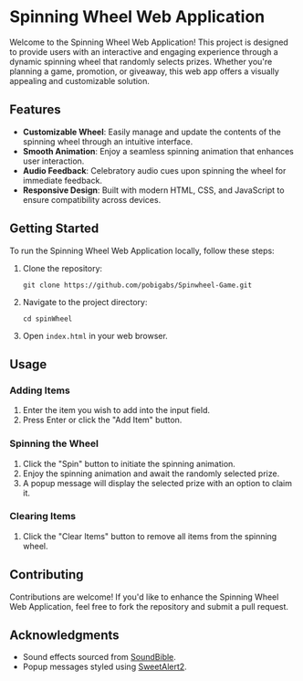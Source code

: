 # Spinning Wheel Web Application

Welcome to the Spinning Wheel Web Application! This project is designed to provide users with an interactive and engaging experience through a dynamic spinning wheel that randomly selects prizes. Whether you're planning a game, promotion, or giveaway, this web app offers a visually appealing and customizable solution.

## Features

- **Customizable Wheel**: Easily manage and update the contents of the spinning wheel through an intuitive interface.
- **Smooth Animation**: Enjoy a seamless spinning animation that enhances user interaction.
- **Audio Feedback**: Celebratory audio cues upon spinning the wheel for immediate feedback.
- **Responsive Design**: Built with modern HTML, CSS, and JavaScript to ensure compatibility across devices.

## Getting Started

To run the Spinning Wheel Web Application locally, follow these steps:

1. Clone the repository:
   ```
   git clone https://github.com/pobigabs/Spinwheel-Game.git
   ```

2. Navigate to the project directory:
   ```
   cd spinWheel
   ```

3. Open `index.html` in your web browser.

## Usage

### Adding Items

1. Enter the item you wish to add into the input field.
2. Press Enter or click the "Add Item" button.

### Spinning the Wheel

1. Click the "Spin" button to initiate the spinning animation.
2. Enjoy the spinning animation and await the randomly selected prize.
3. A popup message will display the selected prize with an option to claim it.

### Clearing Items

1. Click the "Clear Items" button to remove all items from the spinning wheel.

## Contributing

Contributions are welcome! If you'd like to enhance the Spinning Wheel Web Application, feel free to fork the repository and submit a pull request.

## Acknowledgments

- Sound effects sourced from [SoundBible](http://soundbible.com).
- Popup messages styled using [SweetAlert2](https://sweetalert2.github.io/).

